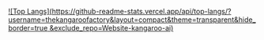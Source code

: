 [![Top Langs](https://github-readme-stats.vercel.app/api/top-langs/?username=thekangaroofactory&layout=compact&theme=transparent&hide_border=true &exclude_repo=Website-kangaroo-ai)](https://github.com/thekangaroofactory/github-readme-stats)

<!--
**thekangaroofactory/thekangaroofactory** is a ✨ _special_ ✨ repository because its `README.md` (this file) appears on your GitHub profile.

Here are some ideas to get you started:

- 🔭 I’m currently working on ...
- 🌱 I’m currently learning ...
- 👯 I’m looking to collaborate on ...
- 🤔 I’m looking for help with ...
- 💬 Ask me about ...
- 📫 How to reach me: ...
- 😄 Pronouns: ...
- ⚡ Fun fact: ...
-->
